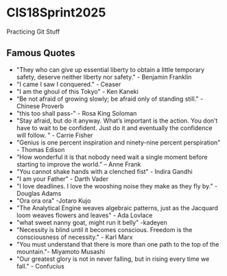 # CIS18Sprint2025
Practicing Git Stuff

## Famous Quotes

* "They who can give up essential liberty to obtain a little temporary safety, deserve neither liberty nor safety." - Benjamin Franklin
* "I came I saw I conquered." - Ceaser
* "I am the ghoul of this Tokyo" - Ken Kaneki
* “Be not afraid of growing slowly; be afraid only of standing still.” - Chinese Proverb
* "this too shall pass-" - Rosa King Soloman
* "Stay afraid, but do it anyway. What’s important is the action. You don’t have to wait to be confident. Just do it and eventually the confidence will follow. ” - Carrie Fisher
* "Genius is one percent inspiration and ninety-nine percent perspiration" - Thomas Edison
* “How wonderful it is that nobody need wait a single moment before starting to improve the world.” – Anne Frank
* "You cannot shake hands with a clenched fist" - Indira Gandhi
* "I am your Father" - Darth Vader
* "I love deadlines. I love the wooshing noise they make as they fly by." - Douglas Adams
* "Ora ora ora" -Jotaro Kujo
* "The Analytical Engine weaves algebraic patterns, just as the Jacquard loom weaves flowers and leaves" - Ada Lovlace
* "what sweet nanny goat, might run it belly" -kadeyen 
* "Necessity is blind until it becomes conscious. Freedom is the consciousness of necessity." - Karl Marx
* "You must understand that there is more than one path to the top of the mountain."- Miyamoto Musashi 
* "Our greatest glory is not in never falling, but in rising every time we fall." - Confucius